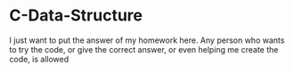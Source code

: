 # C-Data-Structure
I just want to put the answer of my homework here. Any person who wants to try the code, or give the correct answer, or even helping me create the code, is allowed
